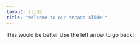 ```yaml
---
layout: slide
title: "Welcome to our second slide!"
---
```

This would be better
Use the left arrow to go back!
